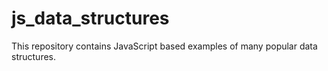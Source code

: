 # js_data_structures
This repository contains JavaScript based examples of many popular data structures.
